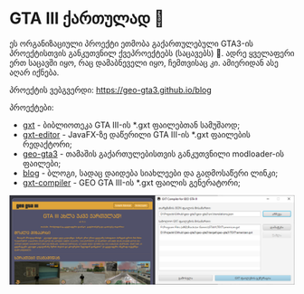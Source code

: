 # GTA III ქართულად 👋

ეს ორგანიზაციული პროექტი ეთმობა გაქართულებული GTA3-ის პროექტისთვის განკუთვნილ ქვეპროექტებს (საცავებს) 🙂.
ადრე ყველაფერი ერთ საცავში იყო, რაც დამაბნეველი იყო, ჩემთვისაც კი. ამიერიდან ასე აღარ იქნება.

პროექტის ვებგვერდი: https://geo-gta3.github.io/blog

პროექტები:
* [gxt](https://github.com/geo-gta3/gxt) - ბიბლიოთეკა GTA III-ის *.gxt ფაილებთან სამუშაოდ;
* [gxt-editor](https://github.com/geo-gta3/gxt-editor) - JavaFX-ზე დაწერილი GTA III-ის *.gxt ფაილების რედაქტორი;
* [geo-gta3](https://github.com/geo-gta3/geo-gta3) - თამაშის გაქართულებისთვის განკუთვნილი modloader-ის ფაილები;
* [blog](https://github.com/geo-gta3/blog) - ბლოგი, სადაც დაიდება სიახლეები და გადმოსაწერი ლინკი; 
* [gxt-compiler](https://github.com/geo-gta3/gxt-compiler) - GEO GTA III-ის *.gxt ფაილის გენერატორი;

<img src="https://raw.githubusercontent.com/geo-gta3/.github/main/Project-Previews.png" style="max-width: 100%;"/>
